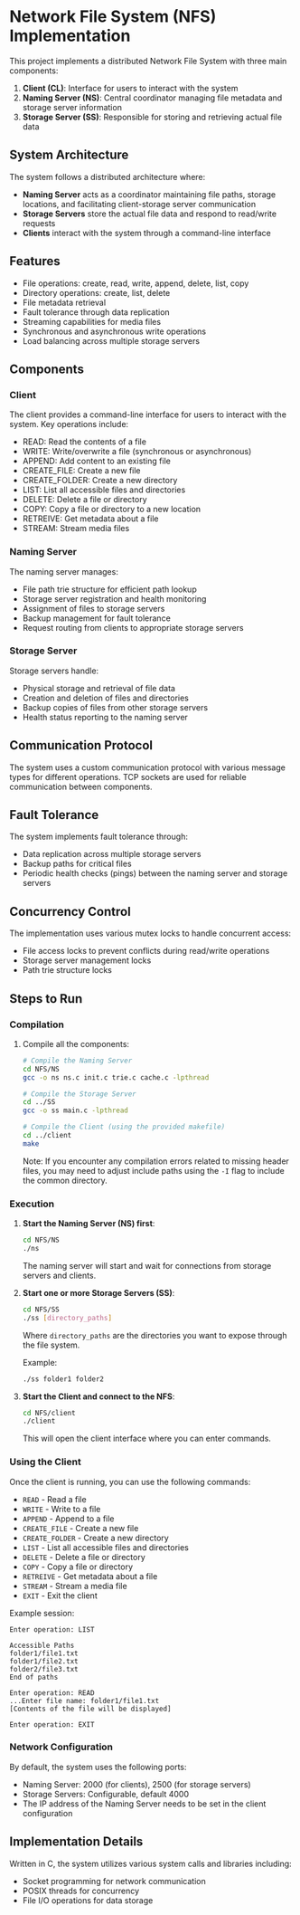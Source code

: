 # Network File System (NFS) Implementation

This project implements a distributed Network File System with three main components:

1. **Client (CL)**: Interface for users to interact with the system
2. **Naming Server (NS)**: Central coordinator managing file metadata and storage server information
3. **Storage Server (SS)**: Responsible for storing and retrieving actual file data

## System Architecture

The system follows a distributed architecture where:

- **Naming Server** acts as a coordinator maintaining file paths, storage locations, and facilitating client-storage server communication
- **Storage Servers** store the actual file data and respond to read/write requests
- **Clients** interact with the system through a command-line interface

## Features

- File operations: create, read, write, append, delete, list, copy
- Directory operations: create, list, delete
- File metadata retrieval
- Fault tolerance through data replication
- Streaming capabilities for media files
- Synchronous and asynchronous write operations
- Load balancing across multiple storage servers

## Components

### Client
The client provides a command-line interface for users to interact with the system. Key operations include:
- READ: Read the contents of a file
- WRITE: Write/overwrite a file (synchronous or asynchronous)
- APPEND: Add content to an existing file
- CREATE_FILE: Create a new file
- CREATE_FOLDER: Create a new directory
- LIST: List all accessible files and directories
- DELETE: Delete a file or directory
- COPY: Copy a file or directory to a new location
- RETREIVE: Get metadata about a file
- STREAM: Stream media files

### Naming Server
The naming server manages:
- File path trie structure for efficient path lookup
- Storage server registration and health monitoring
- Assignment of files to storage servers
- Backup management for fault tolerance
- Request routing from clients to appropriate storage servers

### Storage Server
Storage servers handle:
- Physical storage and retrieval of file data
- Creation and deletion of files and directories
- Backup copies of files from other storage servers
- Health status reporting to the naming server

## Communication Protocol

The system uses a custom communication protocol with various message types for different operations. TCP sockets are used for reliable communication between components.

## Fault Tolerance

The system implements fault tolerance through:
- Data replication across multiple storage servers
- Backup paths for critical files
- Periodic health checks (pings) between the naming server and storage servers

## Concurrency Control

The implementation uses various mutex locks to handle concurrent access:
- File access locks to prevent conflicts during read/write operations
- Storage server management locks
- Path trie structure locks

## Steps to Run

### Compilation

1. Compile all the components:

   ```bash
   # Compile the Naming Server
   cd NFS/NS
   gcc -o ns ns.c init.c trie.c cache.c -lpthread
   
   # Compile the Storage Server
   cd ../SS
   gcc -o ss main.c -lpthread
   
   # Compile the Client (using the provided makefile)
   cd ../client
   make
   ```

   Note: If you encounter any compilation errors related to missing header files, you may need to adjust include paths using the `-I` flag to include the common directory.

### Execution

1. **Start the Naming Server (NS) first**:
   ```bash
   cd NFS/NS
   ./ns
   ```
   The naming server will start and wait for connections from storage servers and clients.

2. **Start one or more Storage Servers (SS)**:
   ```bash
   cd NFS/SS
   ./ss [directory_paths]
   ```
   Where `directory_paths` are the directories you want to expose through the file system.
   
   Example:
   ```bash
   ./ss folder1 folder2
   ```

3. **Start the Client and connect to the NFS**:
   ```bash
   cd NFS/client
   ./client
   ```
   This will open the client interface where you can enter commands.

### Using the Client

Once the client is running, you can use the following commands:

- `READ` - Read a file
- `WRITE` - Write to a file
- `APPEND` - Append to a file
- `CREATE_FILE` - Create a new file
- `CREATE_FOLDER` - Create a new directory
- `LIST` - List all accessible files and directories
- `DELETE` - Delete a file or directory
- `COPY` - Copy a file or directory
- `RETREIVE` - Get metadata about a file
- `STREAM` - Stream a media file
- `EXIT` - Exit the client

Example session:
```
Enter operation: LIST

Accessible Paths
folder1/file1.txt
folder1/file2.txt
folder2/file3.txt
End of paths

Enter operation: READ
...Enter file name: folder1/file1.txt
[Contents of the file will be displayed]

Enter operation: EXIT
```

### Network Configuration

By default, the system uses the following ports:
- Naming Server: 2000 (for clients), 2500 (for storage servers)
- Storage Servers: Configurable, default 4000
- The IP address of the Naming Server needs to be set in the client configuration

## Implementation Details

Written in C, the system utilizes various system calls and libraries including:
- Socket programming for network communication
- POSIX threads for concurrency
- File I/O operations for data storage